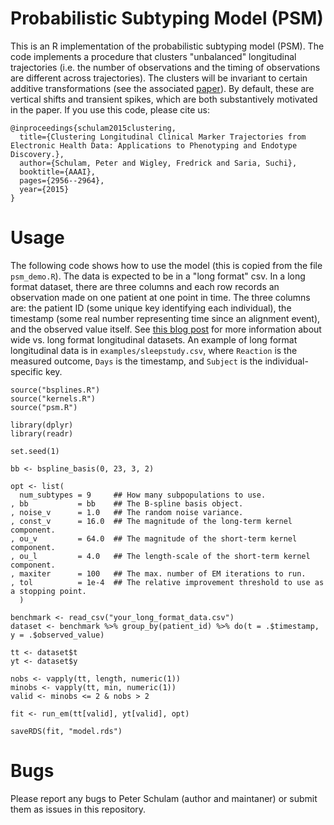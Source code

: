 # Probabilistic Subtyping Model (PSM)

This is an R implementation of the probabilistic subtyping model (PSM). The code implements a procedure that clusters "unbalanced" longitudinal trajectories (i.e. the number of observations and the timing of observations are different across trajectories). The clusters will be invariant to certain additive transformations (see the associated [paper](http://pschulam.com/papers/schulam+wigley+saria_aaai_2015.pdf)). By default, these are vertical shifts and transient spikes, which are both substantively motivated in the paper. If you use this code, please cite us:

```
@inproceedings{schulam2015clustering,
  title={Clustering Longitudinal Clinical Marker Trajectories from Electronic Health Data: Applications to Phenotyping and Endotype Discovery.},
  author={Schulam, Peter and Wigley, Fredrick and Saria, Suchi},
  booktitle={AAAI},
  pages={2956--2964},
  year={2015}
}
```

# Usage

The following code shows how to use the model (this is copied from the file `psm_demo.R`). The data is expected to be in a "long format" csv. In a long format dataset, there are three columns and each row records an observation made on one patient at one point in time. The three columns are: the patient ID (some unique key identifying each individual), the timestamp (some real number representing time since an alignment event), and the observed value itself. See [this blog post](http://www.r-bloggers.com/managing-longitudinal-data-conversion-between-the-wide-and-the-long/) for more information about wide vs. long format longitudinal datasets. An example of long format longitudinal data is in `examples/sleepstudy.csv`, where `Reaction` is the measured outcome, `Days` is the timestamp, and `Subject` is the individual-specific key.

```{r}
source("bsplines.R")
source("kernels.R")
source("psm.R")

library(dplyr)
library(readr)

set.seed(1)

bb <- bspline_basis(0, 23, 3, 2)

opt <- list(
  num_subtypes = 9     ## How many subpopulations to use.
, bb           = bb    ## The B-spline basis object.
, noise_v      = 1.0   ## The random noise variance.
, const_v      = 16.0  ## The magnitude of the long-term kernel component.
, ou_v         = 64.0  ## The magnitude of the short-term kernel component.
, ou_l         = 4.0   ## The length-scale of the short-term kernel component.
, maxiter      = 100   ## The max. number of EM iterations to run.
, tol          = 1e-4  ## The relative improvement threshold to use as a stopping point.
  )

benchmark <- read_csv("your_long_format_data.csv")
dataset <- benchmark %>% group_by(patient_id) %>% do(t = .$timestamp, y = .$observed_value)

tt <- dataset$t
yt <- dataset$y

nobs <- vapply(tt, length, numeric(1))
minobs <- vapply(tt, min, numeric(1))
valid <- minobs <= 2 & nobs > 2

fit <- run_em(tt[valid], yt[valid], opt)

saveRDS(fit, "model.rds")
```

# Bugs

Please report any bugs to Peter Schulam (author and maintaner) or submit them as issues in this repository.
